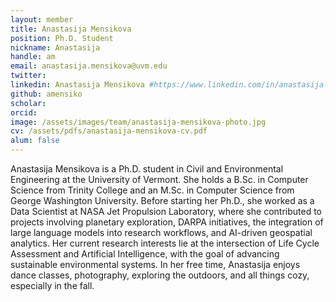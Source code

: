 ```yaml
---
layout: member
title: Anastasija Mensikova
position: Ph.D. Student
nickname: Anastasija
handle: am
email: anastasija.mensikova@uvm.edu
twitter: 
linkedin: Anastasija Mensikova #https://www.linkedin.com/in/anastasija-mensikova/
github: amensiko
scholar: 
orcid: 
image: /assets/images/team/anastasija-mensikova-photo.jpg
cv: /assets/pdfs/anastasija-mensikova-cv.pdf
alum: false
---
```

Anastasija Mensikova is a Ph.D. student in Civil and Environmental Engineering at the University of Vermont. She holds a B.Sc. in Computer Science from Trinity College and an M.Sc. in Computer Science from George Washington University. Before starting her Ph.D., she worked as a Data Scientist at NASA Jet Propulsion Laboratory, where she contributed to projects involving planetary exploration, DARPA initiatives, the integration of large language models into research workflows, and AI-driven geospatial analytics. Her current research interests lie at the intersection of Life Cycle Assessment and Artificial Intelligence, with the goal of advancing sustainable environmental systems. In her free time, Anastasija enjoys dance classes, photography, exploring the outdoors, and all things cozy, especially in the fall.

